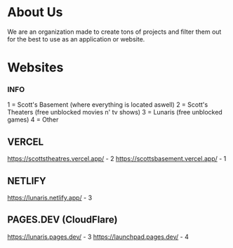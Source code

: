 # About Us
We are an organization made to create tons of projects and filter them out for the best to use as an application or website.

# Websites
### INFO
1 = Scott's Basement (where everything is located aswell)
2 = Scott's Theaters (free unblocked movies n' tv shows)
3 = Lunaris (free unblocked games)
4 = Other
## VERCEL
https://scottstheatres.vercel.app/ - 2
https://scottsbasement.vercel.app/ - 1
## NETLIFY
https://lunaris.netlify.app/ - 3
## PAGES.DEV (CloudFlare)
https://lunaris.pages.dev/ - 3
https://launchpad.pages.dev/ - 4
